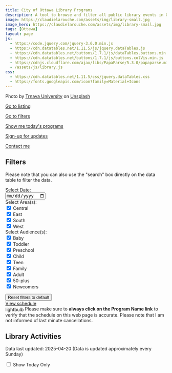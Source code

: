 ```yaml
---
title: City of Ottawa Library Programs
description: A tool to browse and filter all public library events in Ottawa
image: https://claudielarouche.com/assets/img/library-small.jpg
image_hero: https://claudielarouche.com/assets/img/library-small.jpg
tags: [Ottawa]
layout: page
js:
  - https://code.jquery.com/jquery-3.6.0.min.js
  - https://cdn.datatables.net/1.11.5/js/jquery.dataTables.js
  - https://cdn.datatables.net/buttons/1.7.1/js/dataTables.buttons.min.js
  - https://cdn.datatables.net/buttons/1.7.1/js/buttons.colVis.min.js
  - https://cdnjs.cloudflare.com/ajax/libs/PapaParse/5.3.0/papaparse.min.js
  - /assets/js/library.js
css: 
  - https://cdn.datatables.net/1.11.5/css/jquery.dataTables.css
  - https://fonts.googleapis.com/icon?family=Material+Icons
---
```



Photo by <a href="https://unsplash.com/@trnavskauni?utm_content=creditCopyText&utm_medium=referral&utm_source=unsplash">Trnava University</a> on <a href="https://unsplash.com/photos/brown-wooden-book-shelf-with-books-BEEyeib-am8?utm_content=creditCopyText&utm_medium=referral&utm_source=unsplash">Unsplash</a>
      
			
<a href="#csvData" class="btn btn-primary">Go to listing</a>

<a href="#filter" class="btn btn-primary" >Go to filters</a>

<a href="#" class="btn btn-primary" id="showToday" >Show me today's programs</a>

<a href="#newsletter" class="btn btn-warning" >Sign-up for updates</a>

<a href="https://forms.gle/7YHFbimGH4p5imQD8" class="btn btn-primary" target="_blank">Contact me</a>



## Filters

Please note that you can also use the "search" box directly on the data table to filter the data.

<form class="form">

<div class="form-group row">
<label for="selectedDate" class="col-sm-2 col-form-label">Select Date: </label>
<div class="col-sm-10">
<input type="date" id="selectedDate" class="form-control col-sm-2">
</div>
</div>

<div class="form-group row">
<label for="selectedArea" class="col-sm-2 col-form-label">Select Area(s):</label>
<div class="col-sm-10">
<div class="checkbox">
<label><input type="checkbox" id="centralCheckbox" class="areaCheckbox" value="Central" checked=""> Central</label>
</div>
<div class="checkbox">
<label><input type="checkbox" id="eastCheckbox" class="areaCheckbox" value="East" checked=""> East</label>
</div>
<div class="checkbox">
<label><input type="checkbox" id="southCheckbox" class="areaCheckbox" value="South" checked=""> South</label>
</div>
<div class="checkbox">
<label><input type="checkbox" id="westCheckbox" class="areaCheckbox" value="West" checked=""> West</label>
</div>
</div>
</div>

<div class="form-group row">
<label for="selectedAudience" class="col-sm-2 col-form-label">Select Audience(s):</label>
<div class="col-sm-10">
<div class="checkbox">
<label><input type="checkbox" id="babyCheckbox" class="audienceCheckbox" value="Baby" checked=""> Baby</label>
</div>
<div class="checkbox">
<label><input type="checkbox" id="toddlerCheckbox" class="audienceCheckbox" value="Toddler" checked=""> Toddler</label>
</div>
<div class="checkbox">
<label><input type="checkbox" id="preschoolCheckbox" class="audienceCheckbox" value="Preschool" checked=""> Preschool</label>
</div>
<div class="checkbox">
<label><input type="checkbox" id="childCheckbox" class="audienceCheckbox" value="Child" checked=""> Child</label>
</div>
<div class="checkbox">
<label><input type="checkbox" id="teenCheckbox" class="audienceCheckbox" value="Teen" checked=""> Teen</label>
</div>
<div class="checkbox">
<label><input type="checkbox" id="familyCheckbox" class="audienceCheckbox" value="Family" checked=""> Family</label>
</div>
<div class="checkbox">
<label><input type="checkbox" id="adultCheckbox" class="audienceCheckbox" value="Adult" checked=""> Adult</label>
</div>
<div class="checkbox">
<label><input type="checkbox" id="50plusCheckbox" class="audienceCheckbox" value="50-plus" checked=""> 50-plus</label>
</div>
<div class="checkbox">
<label><input type="checkbox" id="newcomersCheckbox" class="audienceCheckbox" value="Newcomers" checked=""> Newcomers</label>
</div>
</div>
</div>

</form>

<div class="mt-3">
<button class="btn btn-secondary" onclick="clearAllFilters()">
Reset filters to default
</button>
</div>
<div class="mt-3">
<a href="#csvData" class="btn btn-primary">
View schedule
</a>
</div>

<div class="alert alert-info mt-3" role="alert">
<span class="material-icons" style="vertical-align: middle;">lightbulb</span>
Please make sure to <strong>always click on the Program Name link</strong> to verify that the schedule on this web page is accurate. Please note that I am not informed of last minute cancellations.
</div>

<h2>Library Activities</h2>
<p>Data last updated: 2025-04-20 (Data is updated approximately every Sunday)</p>

<label>
<input type="checkbox" id="showTodayOnly" name="showTodayOnly">
Show Today Only
</label>

<div id="csvData"></div>
